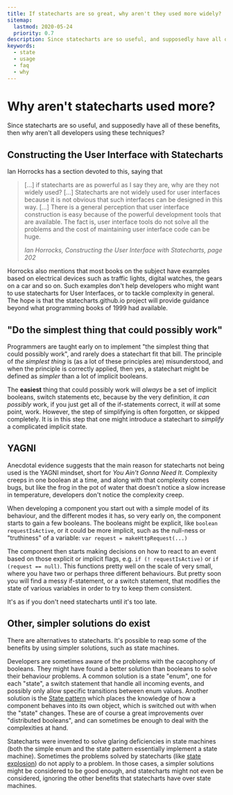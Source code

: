 ```yaml
---
title: If statecharts are so great, why aren't they used more widely?
sitemap:
  lastmod: 2020-05-24
  priority: 0.7
description: Since statecharts are so useful, and supposedly have all of these benefits, then why aren't all developers using these techniques?
keywords:
  - state
  - usage
  - faq
  - why
---
```


# Why aren't statecharts used more?

Since statecharts are so useful, and supposedly have all of these benefits, then why aren't all developers using these techniques?

## Constructing the User Interface with Statecharts

Ian Horrocks has a section devoted to this, saying that

> \[...] if statecharts are as powerful as I say they are, why are they not widely used? \[...] Statecharts are not widely used for user interfaces because it is not obvious that such interfaces can be designed in this way. \[...] There is a general perception that user interface construction is easy because of the powerful development tools that are available.  The fact is, user interface tools do not solve all the problems and the cost of maintaining user interface code can be huge.
>
> <cite>Ian Horrocks, Constructing the User Interface with Statecharts, page 202</cite>

Horrocks also mentions that most books on the subject have examples based on electrical devices such as traffic lights, digital watches, the gears on a car and so on.  Such examples don't help developers who might want to use statecharts for User Interfaces, or to tackle complexity in general.  The hope is that the statecharts.github.io project will provide guidance beyond what programming books of 1999 had available.

## "Do the simplest thing that could possibly work"

Programmers are taught early on to implement "the simplest thing that could possibly work", and rarely does a statechart fit that bill.  The principle of _the simplest thing_ is (as a lot of these principles are) misunderstood, and when the principle is correctly applied, then yes, a statechart might be defined as _simpler_ than a lot of implicit booleans.

The **easiest** thing that could possibly work will _always_ be a set of implicit booleans, switch statements etc, because by the very definition, it _can possibly_ work, if you just get all of the if-statements correct, it _will_ at some point, work.  However, the step of simplifying is often forgotten, or skipped completely.  It is in this step that one might introduce a statechart to _simplify_ a complicated implicit state.

## YAGNI

Anecdotal evidence suggests that the main reason for statecharts not being used is the YAGNI mindset, short for _You Ain't Gonna Need It_.  Complexity creeps in one boolean at a time, and along with that complexity comes bugs, but like the frog in the pot of water that doesn't notice a slow increase in temperature, developers don't notice the complexity creep.

When developing a component you start out with a simple model of its behaviour, and the different modes it has, so very early on, the component starts to gain a few booleans.  The booleans might be explicit, like `boolean requestIsActive`, or it could be more implicit, such as the null-ness or "truthiness" of a variable: `var request = makeHttpRequest(...)`

The component then starts making decisions on how to react to an event based on those explicit or implicit flags, e.g. `if (! requestIsActive)` or `if (request == null)`.  This functions pretty well on the scale of very small, where you have two or perhaps three different behaviours.  But pretty soon you will find a messy if-statement, or a switch statement, that modifies the state of various variables in order to try to keep them consistent.

It's as if you don't need statecharts until it's too late.

## Other, simpler solutions do exist

There are alternatives to statecharts.  It's possible to reap some of the benefits by using simpler solutions, such as state machines.

Developers are sometimes aware of the problems with the cacophony of booleans.  They might have found a better solution than booleans to solve their behaviour problems.  A common solution is a state "enum", one for each "state", a switch statement that handle all incoming events, and possibly only allow specific transitions between enum values.  Another solution is the [State pattern](https://en.wikipedia.org/wiki/State_pattern) which places the knowledge of how a component behaves into its own object, which is switched out with when the "state" changes.  These are of course a great improvements over "distributed booleans", and can sometimes be enough to deal with the complexities at hand.

Statecharts were invented to solve glaring deficiencies in state machines (both the simple enum and the state pattern essentially implement a state machine).   Sometimes the problems solved by statecharts (like [state explosion](/state-machine-state-explosion.html)) do not apply to a problem.  In those cases, a simpler solutions might be considered to be good enough, and statecharts might not even be considered, ignoring the other benefits that statecharts have over state machines.
